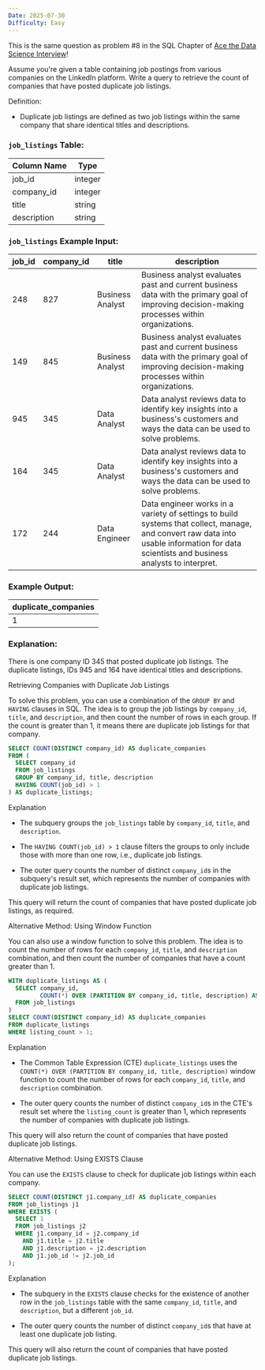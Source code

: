 ```yaml
---
Date: 2025-07-30
Difficulty: Easy
---
```

This is the same question as problem #8 in the SQL Chapter of [Ace the Data Science Interview](https://amzn.to/3kF79Fx)!

Assume you're given a table containing job postings from various companies on the LinkedIn platform. Write a query to retrieve the count of companies that have posted duplicate job listings.

Definition:

- Duplicate job listings are defined as two job listings within the same company that share identical titles and descriptions.

### `job_listings` Table:

|Column Name|Type|
|---|---|
|job_id|integer|
|company_id|integer|
|title|string|
|description|string|

### `job_listings` Example Input:

|job_id|company_id|title|description|
|---|---|---|---|
|248|827|Business Analyst|Business analyst evaluates past and current business data with the primary goal of improving decision-making processes within organizations.|
|149|845|Business Analyst|Business analyst evaluates past and current business data with the primary goal of improving decision-making processes within organizations.|
|945|345|Data Analyst|Data analyst reviews data to identify key insights into a business's customers and ways the data can be used to solve problems.|
|164|345|Data Analyst|Data analyst reviews data to identify key insights into a business's customers and ways the data can be used to solve problems.|
|172|244|Data Engineer|Data engineer works in a variety of settings to build systems that collect, manage, and convert raw data into usable information for data scientists and business analysts to interpret.|

### Example Output:

|duplicate_companies|
|---|
|1|

### Explanation:

There is one company ID 345 that posted duplicate job listings. The duplicate listings, IDs 945 and 164 have identical titles and descriptions.

Retrieving Companies with Duplicate Job Listings

To solve this problem, you can use a combination of the `GROUP BY` and `HAVING` clauses in SQL. The idea is to group the job listings by `company_id`, `title`, and `description`, and then count the number of rows in each group. If the count is greater than 1, it means there are duplicate job listings for that company.

```SQL
SELECT COUNT(DISTINCT company_id) AS duplicate_companies
FROM (
  SELECT company_id
  FROM job_listings
  GROUP BY company_id, title, description
  HAVING COUNT(job_id) > 1
) AS duplicate_listings;
```

Explanation

- The subquery groups the `job_listings` table by `company_id`, `title`, and `description`.

- The `HAVING COUNT(job_id) > 1` clause filters the groups to only include those with more than one row, i.e., duplicate job listings.

- The outer query counts the number of distinct `company_id`s in the subquery's result set, which represents the number of companies with duplicate job listings.

This query will return the count of companies that have posted duplicate job listings, as required.

Alternative Method: Using Window Function

You can also use a window function to solve this problem. The idea is to count the number of rows for each `company_id`, `title`, and `description` combination, and then count the number of companies that have a count greater than 1.

```SQL
WITH duplicate_listings AS (
  SELECT company_id,
         COUNT(*) OVER (PARTITION BY company_id, title, description) AS listing_count
  FROM job_listings
)
SELECT COUNT(DISTINCT company_id) AS duplicate_companies
FROM duplicate_listings
WHERE listing_count > 1;
```

Explanation

- The Common Table Expression (CTE) `duplicate_listings` uses the `COUNT(*) OVER (PARTITION BY company_id, title, description)` window function to count the number of rows for each `company_id`, `title`, and `description` combination.

- The outer query counts the number of distinct `company_id`s in the CTE's result set where the `listing_count` is greater than 1, which represents the number of companies with duplicate job listings.

This query will also return the count of companies that have posted duplicate job listings.

Alternative Method: Using EXISTS Clause

You can use the `EXISTS` clause to check for duplicate job listings within each company.

```SQL
SELECT COUNT(DISTINCT j1.company_id) AS duplicate_companies
FROM job_listings j1
WHERE EXISTS (
  SELECT 1
  FROM job_listings j2
  WHERE j1.company_id = j2.company_id
    AND j1.title = j2.title
    AND j1.description = j2.description
    AND j1.job_id != j2.job_id
);
```

Explanation

- The subquery in the `EXISTS` clause checks for the existence of another row in the `job_listings` table with the same `company_id`, `title`, and `description`, but a different `job_id`.

- The outer query counts the number of distinct `company_id`s that have at least one duplicate job listing.

This query will also return the count of companies that have posted duplicate job listings.